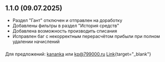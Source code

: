 
## 1.1.0 (09.07.2025)
- Раздел "Гант" отключен и отправлен на доработку
- Добавлены фильтры в раздел "История средств" 
- Добавлена возможность производить списания
- Исправлен баг с некорректным перерасчётом прибыли при полном удалении начислений
###
Для предложений: <a href="http://anit.bitrix24.ru/online/kanbanka" target="_blank">kananka</a> или kp@799000.ru
[Link](http://example.com){target="_blank"}
